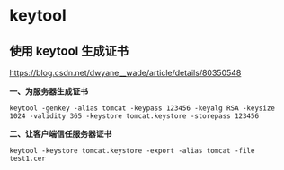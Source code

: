 # keytool

## 使用 keytool 生成证书

https://blog.csdn.net/dwyane__wade/article/details/80350548

**一、为服务器生成证书**

`keytool -genkey -alias tomcat -keypass 123456 -keyalg RSA -keysize 1024 -validity 365 -keystore tomcat.keystore -storepass 123456`



**二、让客户端信任服务器证书**

`keytool -keystore tomcat.keystore -export -alias tomcat -file test1.cer `